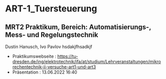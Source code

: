 # ART-1_Tuersteuerung
## MRT2 Praktikum, Bereich: Automatisierungs-, Mess- und Regelungstechnik

Dustin Hanusch, Ivo Pavlov
hsdakjfhsadkjf
* Praktikumswebseite : https://tu-dresden.de/ing/elektrotechnik/ifa/at/studium/Lehrveranstaltungen/mikrorechentechnik-ii-versuche-art1-und-art3
* Präsentation : 13.06.2022 16:40
